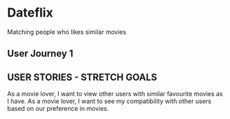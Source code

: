 # Dateflix
Matching people who likes similar movies

## User Journey 1

## USER STORIES - STRETCH GOALS
As a movie lover, I want to view other users with similar favourite movies as I have. 
As a movie lover, I want to see my compatibility with other users based on our preference in movies.
